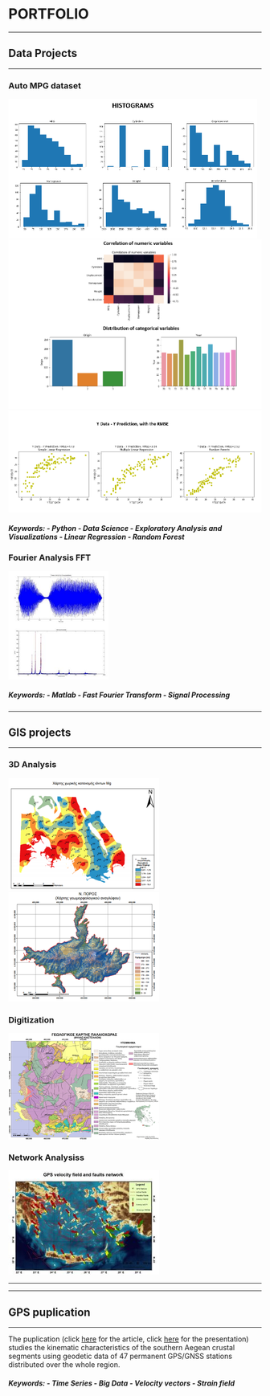 # PORTFOLIO


---
## Data Projects
---

### Auto MPG dataset

<img src="https://github.com/ChDoxa/Portfolio-Chrysa-Doxa/blob/master/images/HISTS.png?raw=true"/>
<img src="https://github.com/ChDoxa/Portfolio-Chrysa-Doxa/blob/master/images/categorical.png?raw=true"/>
<img src="https://github.com/ChDoxa/Portfolio-Chrysa-Doxa/blob/master/images/rmse.png?raw=true"/>
<h5>Keywords:
- Python
- Data Science
- Exploratory Analysis and Visualizations
- Linear Regression
- Random Forest</h5>

### Fourier Analysis FFT

<img src="https://github.com/ChDoxa/Portfolio-Chrysa-Doxa/blob/master/images/FFT.png?raw=true"/>

<h5>Keywords:
- Matlab
- Fast Fourier Transform
- Signal Processing</h5>

---
## GIS projects
---

### 3D Analysis
<img src="https://github.com/ChDoxa/Portfolio-Chrysa-Doxa/blob/master/images/pf_3Danalysis2.png?raw=true"/>
<img src="https://github.com/ChDoxa/Portfolio-Chrysa-Doxa/blob/master/images/pf_3Danalysis(TIN)2.png?raw=true"/>


### Digitization
<img src="https://github.com/ChDoxa/Portfolio-Chrysa-Doxa/blob/master/images/pf_digitization2.png?raw=true"/>


### Network Analysiss
 <img src="https://github.com/ChDoxa/Portfolio-Chrysa-Doxa/blob/master/images/pf_NetworkAnalysis2.jpg?raw=true"/>


---

---
## GPS puplication
---

The puplication (click [here](http://users.uoa.gr/~atzanis/Abstracts/Contemporary_Kinematics_of_South_Aegean.pdf) for the article, click [here](https://presentations.copernicus.org/EGU2020/EGU2020-7656_presentation.pdf) for the presentation) studies the kinematic characteristics of the southern Aegean crustal segments using geodetic data of 47 permanent GPS/GNSS stations distributed over the whole region.
<h5>Keywords:
- Time Series
- Big Data
- Velocity vectors
- Strain field </h5>



